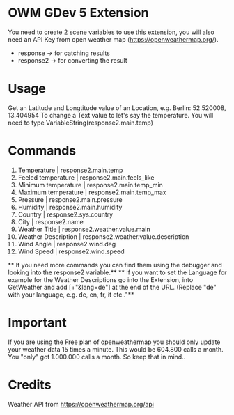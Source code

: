 # OWM GDev 5 Extension

You need to create 2 scene variables to use this extension, you will also need an API Key from open weather map (https://openweathermap.org/). 
- response -> for catching results
- response2 -> for converting the result

# Usage
Get an Latitude and Longtitude value of an Location, e.g. Berlin: 52.520008, 13.404954
To change a Text value to let's say the temperature. You will need to type VariableString(response2.main.temp)

# Commands
1. Temperature                   | response2.main.temp
2. Feeled temperature            | response2.main.feels_like
3. Minimum temperature           | response2.main.temp_min
4. Maximum temperature           | response2.main.temp_max
5. Pressure                      | response2.main.pressure
6. Humidity                      | response2.main.humidity
7. Country                       | response2.sys.country
8. City                          | response2.name
9. Weather Title                 | response2.weather.value.main
10. Weather Description          | response2.weather.value.description
11. Wind Angle                   | response2.wind.deg
12. Wind Speed                   | response2.wind.speed

** If you need more commands you can find them using the debugger and looking into the response2 variable.**
** If you want to set the Language for example for the Weather Descriptions go into the Extension, into GetWeather and add [+"&lang=de"] at the end of the URL. (Replace "de" with your language, e.g. de, en, fr, it etc.."**

# Important
If you are using the Free plan of openweathermap you should only update your weather data 15 times a minute.
This would be 604.800 calls a month. You "only" got 1.000.000 calls a month. So keep that in mind..

# Credits
Weather API from https://openweathermap.org/api 
